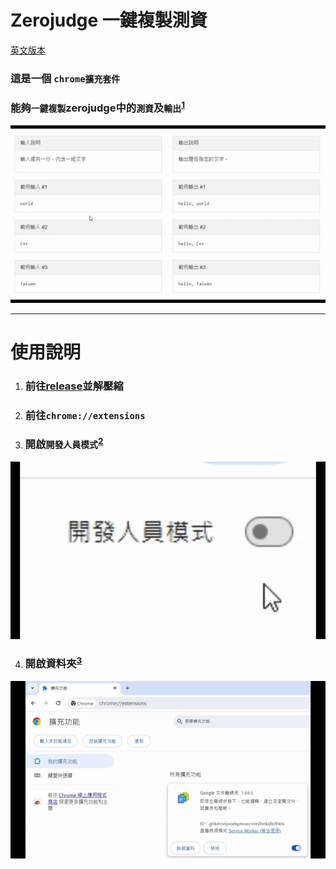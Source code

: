 # Zerojudge 一鍵複製測資
[英文版本](../README.MD)
### 這是一個 `chrome擴充套件`
### 能夠`一鍵複製`zerojudge中的`測資`及`輸出`<sup><a href="#1" target=_self>1</a></sup>
<img src="../images/gif1.gif" id=1 alt="1-usage"></img>

---

# 使用說明
1. ### 前往[release](https://github.com/x1ulan/zerojudge-extension/releases/tag/1.0)並解壓縮
2. ### 前往`chrome://extensions`
3. ### 開啟`開發人員模式`<sup><a href="#2" target=_self>2</a></sup>
<img src="../images/gif2.gif" id=2  alt="2-open dev-mode"></img>

4. ### 開啟資料夾<sup><a href="#3" target=_self>3</a></sup>
<img src="../images/gif3.gif" id=3 alt="3-import"></img>

